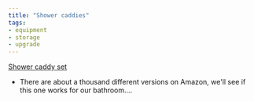 ```yaml
---
title: "Shower caddies"
tags:
- equipment
- storage
- upgrade
---
```

[Shower caddy set](https://www.amazon.com/dp/B0BX8TXJWS/ref=nosim?tag=ffwf0f-20)
- There are about a thousand different versions on Amazon, we'll see if this one works for our bathroom....
